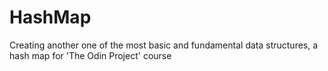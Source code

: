 # HashMap
Creating another one of the most basic and fundamental data structures, a hash map for 'The Odin Project' course 
